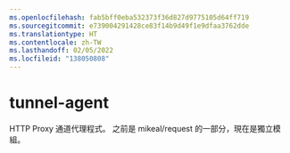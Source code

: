 ```yaml
---
ms.openlocfilehash: fab5bff0eba532373f36d827d9775105d64ff719
ms.sourcegitcommit: e739004291428ce83f14b9d49f1e9dfaa3762dde
ms.translationtype: HT
ms.contentlocale: zh-TW
ms.lasthandoff: 02/05/2022
ms.locfileid: "138050808"
---
```

<a name="tunnel-agent"></a>tunnel-agent
============

HTTP Proxy 通道代理程式。 之前是 mikeal/request 的一部分，現在是獨立模組。
